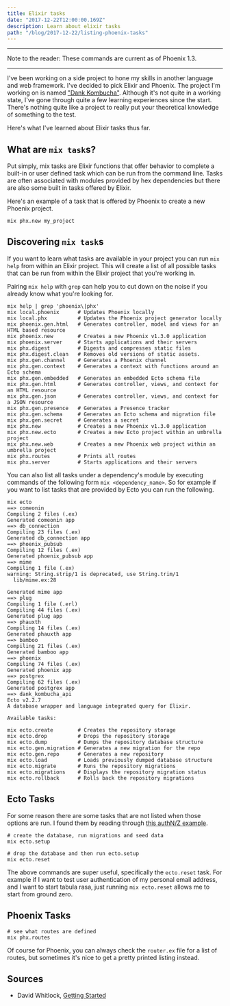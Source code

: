 ```yaml
---
title: Elixir tasks
date: "2017-12-22T12:00:00.169Z"
description: Learn about elixir tasks
path: "/blog/2017-12-22/listing-phoenix-tasks"
---
```


---

Note to the reader: These commands are current as of Phoenix 1.3.

---

I've been working on a side project to hone my skills in another language and web framework. I've decided to pick Elixir and Phoenix. The project I'm working on is named ["Dank Kombucha"](https://app-dev.dankkombucha.com). Although it's not quite in a working state, I've gone through quite a few learning experiences since the start. There's nothing quite like a project to really put your theoretical knowledge of something to the test.

Here's what I've learned about Elixir tasks thus far.

## What are `mix task`s?

Put simply, mix tasks are Elixir functions that offer behavior to complete a built-in or user defined task which can be run from the command line. Tasks are often associated with modules provided by hex dependencies but there are also some built in tasks offered by Elixir.

Here's an example of a task that is offered by Phoenix to create a new Phoenix project.

```
mix phx.new my_project
```

## Discovering `mix task`s

If you want to learn what tasks are available in your project you can run `mix help` from within an Elixir project. This will create a list of all possible tasks that can be run from within the Elixir project that you're working in.

Pairing `mix help` with `grep` can help you to cut down on the noise if you already know what you're looking for.

```
mix help | grep 'phoenix\|phx'
mix local.phoenix      # Updates Phoenix locally
mix local.phx          # Updates the Phoenix project generator locally
mix phoenix.gen.html   # Generates controller, model and views for an HTML based resource
mix phoenix.new        # Creates a new Phoenix v1.3.0 application
mix phoenix.server     # Starts applications and their servers
mix phx.digest         # Digests and compresses static files
mix phx.digest.clean   # Removes old versions of static assets.
mix phx.gen.channel    # Generates a Phoenix channel
mix phx.gen.context    # Generates a context with functions around an Ecto schema
mix phx.gen.embedded   # Generates an embedded Ecto schema file
mix phx.gen.html       # Generates controller, views, and context for an HTML resource
mix phx.gen.json       # Generates controller, views, and context for a JSON resource
mix phx.gen.presence   # Generates a Presence tracker
mix phx.gen.schema     # Generates an Ecto schema and migration file
mix phx.gen.secret     # Generates a secret
mix phx.new            # Creates a new Phoenix v1.3.0 application
mix phx.new.ecto       # Creates a new Ecto project within an umbrella project
mix phx.new.web        # Creates a new Phoenix web project within an umbrella project
mix phx.routes         # Prints all routes
mix phx.server         # Starts applications and their servers
```

You can also list all tasks under a dependency's module by executing commands of the following form `mix <dependency_name>`. So for example if you want to list tasks that are provided by Ecto you can run the following.

```
mix ecto
==> comeonin
Compiling 2 files (.ex)
Generated comeonin app
==> db_connection
Compiling 23 files (.ex)
Generated db_connection app
==> phoenix_pubsub
Compiling 12 files (.ex)
Generated phoenix_pubsub app
==> mime
Compiling 1 file (.ex)
warning: String.strip/1 is deprecated, use String.trim/1
  lib/mime.ex:28

Generated mime app
==> plug
Compiling 1 file (.erl)
Compiling 44 files (.ex)
Generated plug app
==> phauxth
Compiling 14 files (.ex)
Generated phauxth app
==> bamboo
Compiling 21 files (.ex)
Generated bamboo app
==> phoenix
Compiling 74 files (.ex)
Generated phoenix app
==> postgrex
Compiling 62 files (.ex)
Generated postgrex app
==> dank_kombucha_api
Ecto v2.2.7
A database wrapper and language integrated query for Elixir.

Available tasks:

mix ecto.create        # Creates the repository storage
mix ecto.drop          # Drops the repository storage
mix ecto.dump          # Dumps the repository database structure
mix ecto.gen.migration # Generates a new migration for the repo
mix ecto.gen.repo      # Generates a new repository
mix ecto.load          # Loads previously dumped database structure
mix ecto.migrate       # Runs the repository migrations
mix ecto.migrations    # Displays the repository migration status
mix ecto.rollback      # Rolls back the repository migrations
```

## Ecto Tasks

For some reason there are some tasks that are not listed when those options are run. I found them by reading through [this authN/Z example](https://github.com/riverrun/phauxth/wiki/Getting-started#useful-phoenix-commands).

```
# create the database, run migrations and seed data
mix ecto.setup

# drop the database and then run ecto.setup
mix ecto.reset
```

The above commands are super useful, specifically the `ecto.reset` task. For example if I want to test user authentication of my personal email address, and I want to start tabula rasa, just running `mix ecto.reset` allows me to start from ground zero.

## Phoenix Tasks

```
# see what routes are defined
mix phx.routes
```

Of course for Phoenix, you can always check the `router.ex` file for a list of routes, but sometimes it's nice to get a pretty printed listing instead.

## Sources

- David Whitlock, [Getting Started](https://github.com/riverrun/phauxth/wiki/Getting-started#useful-phoenix-commands)

